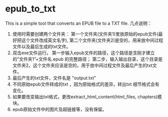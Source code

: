 # epub_to_txt
This is a simple tool that converts an EPUB file to a TXT file.
几点说明：
1. 使用时需要创建两个文件夹：
第一个文件夹(文件夹1)里放原始的epub文件(最好把这个文件改成英文名字), 第二个文件夹(文件夹2)是空的，用来放中间过程文件以及最后生成的txt文件。
2. 双击exe文件运行。
第一步输入epub文件的路径，这个路径是含刚才建立的“文件夹1”+文件名.epub 的完整路径；
第二步，输入输出目录，这个目录是文件夹2，这个文件夹应该是空的，用于放中间过程文件及最后产生的txt文件。
3. 最后产生的txt文件，文件名是 "output.txt"
4. 不同原始epub文件转成的txt ，因为原始格式的差异，转出txt 细节格式会有变化。
5. 如果要改变输出txt格式，更改extract_html_content(html_files, chapters)模块。
6. epub原始文件中的图片及超链接等，没有保留。
